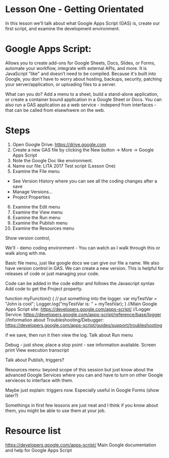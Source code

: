 # Lesson One - Getting Orientated

In this lesson we'll talk about what Google Apps Script (GAS) is, create our first script, and examine the development environment.

# Google Apps Script:

Allows you to create add-ons for Google Sheets, Docs, Slides, or Forms, automate your workflow, integrate with external APIs, and more. It is JavaScript "like" and doesn’t need to be compiled. Because it's built into Google, you don't have to worry about hosting, backups, security, patching your server/application, or uploading files to a server.

What can you do? Add a menu to a sheet, build a stand-alone application, or create a container bound application in a Google Sheet or Docs. You can also run a GAS application as a web service - independ from interfaces - that can be called from elsewhwere on the web.

# Steps

1. Open Google Drive: https://drive.google.com
2. Create a new GAS file by clicking the New button -> More -> Google Apps Script
3. Note the Google Doc like environment. 
4. Name our file: LITA 2017 Test script (Lesson One)
5. Examine the File menu
  - See Version History where you can see all the coding changes after a save
  - Manage Versions...
  - Project Properties
6. Examine the Edit menu
7. Examine the View menu
8. Examine the Run menu
9. Examine the Publish menu
10. Examine the Resources menu



Show version control, 

We'll - demo coding environment - You can watch as I walk through this or walk along with me.

Basic file menu, just like google docs we can give our file a name.
We also have version control in GAS. We can create a new version. This is helpful for releases of code or just managing your code.

Code can be added in the code editor and follows the Javascript syntax
Add code to get the Project property.

function myFunction() {
  // put something into the logger.
  var myTestVar = "John is cool";
  Logger.log("myTestVar is: " + myTestVar);
}
//Main Google Apps Script site: https://developers.google.com/apps-script/
//Logger Service: https://developers.google.com/apps-script/reference/base/logger
//Information about Troubleshooting/Debugger: https://developers.google.com/apps-script/guides/support/troubleshooting

if we save, then run it then view the log. 
Talk about Run menu

Debug - just show, place a stop point - see information available. Screen print
View execution transcript

Talk about Publish, triggers? 

Resources menu: beyond scope of this session but just know about the advanced Google Services where you can and have to turn on other Google servieces to interface with them.

Maybe just explain: triggers now. Especially useful in Google Forms (show later?)

Somethings in first few lessons are just neat and I think if you know about them, you might be able to use them at your job.

# Resource list

https://developers.google.com/apps-script/
Main Google documentation and help for Google Apps Script

